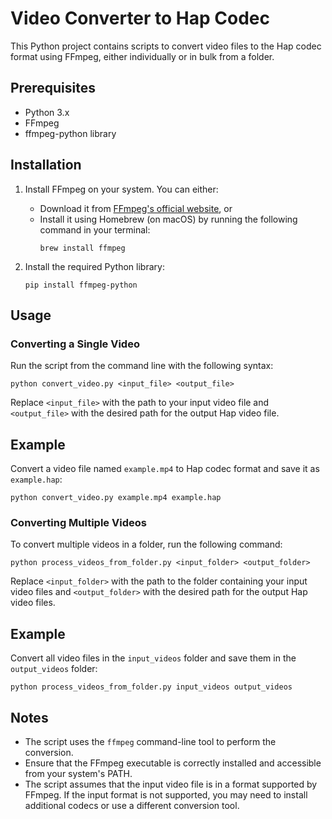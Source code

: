 # Video Converter to Hap Codec

This Python project contains scripts to convert video files to the Hap codec format using FFmpeg, either individually or in bulk from a folder.

## Prerequisites

- Python 3.x
- FFmpeg
- ffmpeg-python library

## Installation

1. Install FFmpeg on your system. You can either:
   - Download it from [FFmpeg's official website](https://ffmpeg.org/download.html), or
   - Install it using Homebrew (on macOS) by running the following command in your terminal:
     ```
     brew install ffmpeg
     ```

2. Install the required Python library:

   ```
   pip install ffmpeg-python
   ```

## Usage

### Converting a Single Video

Run the script from the command line with the following syntax:

```
python convert_video.py <input_file> <output_file>
```

Replace `<input_file>` with the path to your input video file and `<output_file>` with the desired path for the output Hap video file.

## Example

Convert a video file named `example.mp4` to Hap codec format and save it as `example.hap`:

```
python convert_video.py example.mp4 example.hap
```

### Converting Multiple Videos

To convert multiple videos in a folder, run the following command:

```
python process_videos_from_folder.py <input_folder> <output_folder>
```

Replace `<input_folder>` with the path to the folder containing your input video files and `<output_folder>` with the desired path for the output Hap video files.

## Example

Convert all video files in the `input_videos` folder and save them in the `output_videos` folder:

```
python process_videos_from_folder.py input_videos output_videos
```

## Notes

- The script uses the `ffmpeg` command-line tool to perform the conversion.
- Ensure that the FFmpeg executable is correctly installed and accessible from your system's PATH.
- The script assumes that the input video file is in a format supported by FFmpeg. If the input format is not supported, you may need to install additional codecs or use a different conversion tool.

